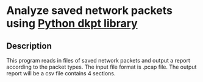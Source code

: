 # Analyze saved network packets using [Python dkpt library](https://dpkt.readthedocs.io/en/latest/index.html)

## Description
This program reads in files of saved network packets and output a report according to the packet types.
The input file format is .pcap file. The output report will be a csv file contains 4 sections.